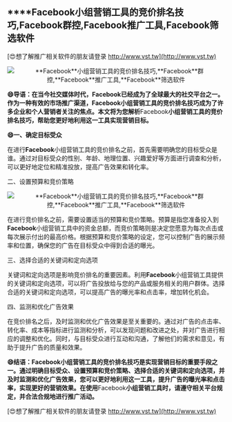 ## ****Facebook**小组营销工具的竞价排名技巧,**Facebook**群控,**Facebook**推广工具,**Facebook**筛选软件**

[😍想了解推广相关软件的朋友请登录 http://www.vst.tw](http://www.vst.tw)

 <center><img src="https://vst.tw/MP4/tuiguang/png/5.png" alt="**Facebook**小组营销工具的竞价排名技巧,**Facebook**群控,**Facebook**推广工具,**Facebook**筛选软件"></center>

**😄导语：在当今社交媒体时代，**Facebook**已经成为了全球最大的社交平台之一。作为一种有效的市场推广渠道，**Facebook**小组营销工具的竞价排名技巧成为了许多企业和个人营销者关注的焦点。本文将为您解析**Facebook**小组营销工具的竞价排名技巧，帮助您更好地利用这一工具实现营销目标。**

**😄一、确定目标受众**

在进行**Facebook**小组营销工具的竞价排名之前，首先需要明确您的目标受众是谁。通过对目标受众的性别、年龄、地理位置、兴趣爱好等方面进行调查和分析，可以更好地定位和精准投放，提高广告效果和转化率。

二、设置预算和竞价策略

 <center><img src="https://vst.tw/MP4/tuiguang/png/5.png" alt="**Facebook**小组营销工具的竞价排名技巧,**Facebook**群控,**Facebook**推广工具,**Facebook**筛选软件"></center>

在进行竞价排名之前，需要设置适当的预算和竞价策略。预算是指您准备投入到**Facebook**小组营销工具中的资金总额，而竞价策略则是决定您愿意为每次点击或每次展示付出的最高价格。根据预算和竞价策略的设定，您可以控制广告的展示频率和位置，确保您的广告在目标受众中得到合适的曝光。

三、选择合适的关键词和定向选项

关键词和定向选项是影响竞价排名的重要因素。利用**Facebook**小组营销工具提供的关键词和定向选项，可以将广告投放给与您的产品或服务相关的用户群体。选择合适的关键词和定向选项，可以提高广告的曝光率和点击率，增加转化机会。

四、监测和优化广告效果

在竞价排名之后，及时监测和优化广告效果是至关重要的。通过对广告的点击率、转化率、成本等指标进行监测和分析，可以发现问题和改进之处，并对广告进行相应的调整和优化。同时，与目标受众进行互动和沟通，了解他们的需求和意见，有助于提升广告的质量和效果。

**😄结语：**Facebook**小组营销工具的竞价排名技巧是实现营销目标的重要手段之一。通过明确目标受众、设置预算和竞价策略、选择合适的关键词和定向选项，并及时监测和优化广告效果，您可以更好地利用这一工具，提升广告的曝光率和点击率，实现更好的营销效果。在使用**Facebook**小组营销工具时，请遵守相关平台规定，并合法合规地进行推广活动。**

[😍想了解推广相关软件的朋友请登录 http://www.vst.tw](http://www.vst.tw)



